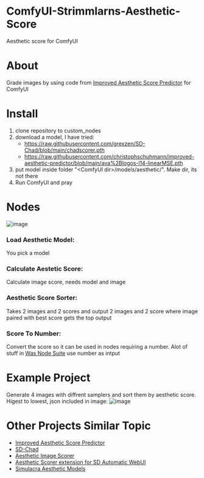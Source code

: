 # ComfyUI-Strimmlarns-Aesthetic-Score
Aesthetic score for ComfyUI

# About
Grade images by using code from [Improved Aesthetic Score Predictor](https://github.com/christophschuhmann/improved-aesthetic-predictor) for ComfyUI

# Install
  1. clone repository to custom_nodes
  2. download a model, I have tried: 
      *    https://raw.githubusercontent.com/grexzen/SD-Chad/blob/main/chadscorer.pth
      *    https://raw.githubusercontent.com/christophschuhmann/improved-aesthetic-predictor/blob/main/ava%2Blogos-l14-linearMSE.pth
  3. put model inside folder "\<ComfyUI dir>/models/aesthetic/". Make dir, its not there
  4. Run ComfyUI and pray

# Nodes

![image](https://raw.githubusercontent.com/strimmlarn/ComfyUI_Strimmlarns_aesthetic_score/main/example/nodes.png)

### Load Aesthetic Model:
You pick a model

### Calculate Aestetic Score:
Calculate image score, needs model and image

### Aesthetic Score Sorter:
Takes 2 images and 2 scores and output 2 images and 2 score where image paired with best score gets the top output

### Score To Number:
Convert the score so it can be used in nodes requiring a number. Alot of stuff in [Was Node Suite](https://github.com/WASasquatch/was-node-suite-comfyui/]) use number as intput

# Example Project
Generate 4 images with diffrent samplers and sort them by aesthetic score. Higest to lowest, json included in image:
  ![image](https://raw.githubusercontent.com/strimmlarn/ComfyUI_Strimmlarns_aesthetic_score/main/example/sort4imagestoptobotton.png)

# Other Projects Similar Topic
  * [Improved Aesthetic Score Predictor](https://github.com/christophschuhmann/improved-aesthetic-predictor) 
  * [SD-Chad](https://github.com/grexzen/SD-Chad)
  * [Aesthetic Image Scorer](https://github.com/tsngo/stable-diffusion-webui-aesthetic-image-scorer)
  * [Aesthetic Scorer extension for SD Automatic WebUI](https://github.com/vladmandic/sd-extension-aesthetic-scorer)
  * [Simulacra Aesthetic Models ](https://github.com/crowsonkb/simulacra-aesthetic-models)